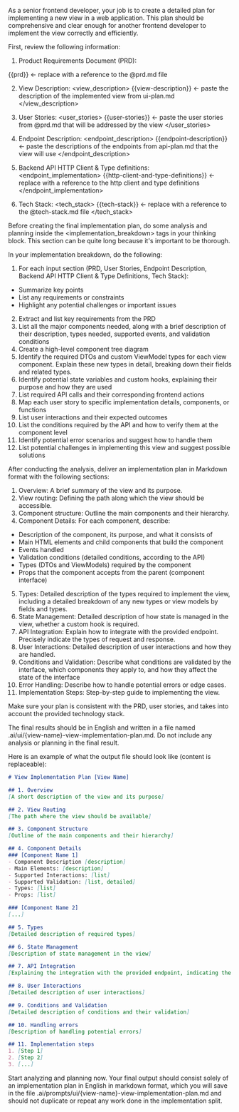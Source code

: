 As a senior frontend developer, your job is to create a detailed plan for implementing a new view in a web application. This plan should be comprehensive and clear enough for another frontend developer to implement the view correctly and efficiently.

First, review the following information:

1. Product Requirements Document (PRD):
<prd>
{{prd}} <- replace with a reference to the @prd.md file
</prd>

2. View Description:
<view_description>
{{view-description}} <- paste the description of the implemented view from ui-plan.md
</view_description>

3. User Stories:
<user_stories>
{{user-stories}} <- paste the user stories from @prd.md that will be addressed by the view
</user_stories>

4. Endpoint Description:
<endpoint_description>
{{endpoint-description}} <- paste the descriptions of the endpoints from api-plan.md that the view will use
</endpoint_description>

5. Backend API HTTP Client & Type definitions:
<endpoint_implementation>
{{http-client-and-type-definitions}} <- replace with a reference to the http client and type definitions
</endpoint_implementation>

6. Tech Stack:
<tech_stack>
{{tech-stack}} <- replace with a reference to the @tech-stack.md file
</tech_stack>

Before creating the final implementation plan, do some analysis and planning inside the <implementation_breakdown> tags in your thinking block. This section can be quite long because it's important to be thorough.

In your implementation breakdown, do the following:

1. For each input section (PRD, User Stories, Endpoint Description, Backend API HTTP Client & Type Definitions, Tech Stack):
  - Summarize key points
  - List any requirements or constraints
  - Highlight any potential challenges or important issues
2. Extract and list key requirements from the PRD
3. List all the major components needed, along with a brief description of their description, types needed, supported events, and validation conditions
4. Create a high-level component tree diagram
5. Identify the required DTOs and custom ViewModel types for each view component. Explain these new types in detail, breaking down their fields and related types.
6. Identify potential state variables and custom hooks, explaining their purpose and how they are used
7. List required API calls and their corresponding frontend actions
8. Map each user story to specific implementation details, components, or functions
9. List user interactions and their expected outcomes
10. List the conditions required by the API and how to verify them at the component level
11. Identify potential error scenarios and suggest how to handle them
12. List potential challenges in implementing this view and suggest possible solutions

After conducting the analysis, deliver an implementation plan in Markdown format with the following sections:

1. Overview: A brief summary of the view and its purpose.
2. View routing: Defining the path along which the view should be accessible.
3. Component structure: Outline the main components and their hierarchy.
4. Component Details: For each component, describe:
  - Description of the component, its purpose, and what it consists of
  - Main HTML elements and child components that build the component
  - Events handled
  - Validation conditions (detailed conditions, according to the API)
  - Types (DTOs and ViewModels) required by the component
  - Props that the component accepts from the parent (component interface)
5. Types: Detailed description of the types required to implement the view, including a detailed breakdown of any new types or view models by fields and types.
6. State Management: Detailed description of how state is managed in the view, whether a custom hook is required.
7. API Integration: Explain how to integrate with the provided endpoint. Precisely indicate the types of request and response.
8. User Interactions: Detailed description of user interactions and how they are handled.
9. Conditions and Validation: Describe what conditions are validated by the interface, which components they apply to, and how they affect the state of the interface
10. Error Handling: Describe how to handle potential errors or edge cases.
11. Implementation Steps: Step-by-step guide to implementing the view.

Make sure your plan is consistent with the PRD, user stories, and takes into account the provided technology stack.

The final results should be in English and written in a file named .ai/ui/{view-name}-view-implementation-plan.md. Do not include any analysis or planning in the final result.

Here is an example of what the output file should look like (content is replaceable):

```markdown
# View Implementation Plan [View Name]

## 1. Overview
[A short description of the view and its purpose]

## 2. View Routing
[The path where the view should be available]

## 3. Component Structure
[Outline of the main components and their hierarchy]

## 4. Component Details
### [Component Name 1]
- Component Description [description]
- Main Elements: [description]
- Supported Interactions: [list]
- Supported Validation: [list, detailed]
- Types: [list]
- Props: [list]

### [Component Name 2]
[...]

## 5. Types
[Detailed description of required types]

## 6. State Management
[Description of state management in the view]

## 7. API Integration
[Explaining the integration with the provided endpoint, indicating the types of request and response]

## 8. User Interactions
[Detailed description of user interactions]

## 9. Conditions and Validation
[Detailed description of conditions and their validation]

## 10. Handling errors
[Description of handling potential errors]

## 11. Implementation steps
1. [Step 1]
2. [Step 2]
3. [...]
```

Start analyzing and planning now. Your final output should consist solely of an implementation plan in English in markdown format, which you will save in the file .ai/prompts/ui/{view-name}-view-implementation-plan.md and should not duplicate or repeat any work done in the implementation split.